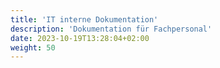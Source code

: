 ```yaml
---
title: 'IT interne Dokumentation'
description: 'Dokumentation für Fachpersonal'
date: 2023-10-19T13:28:04+02:00
weight: 50
---
```

